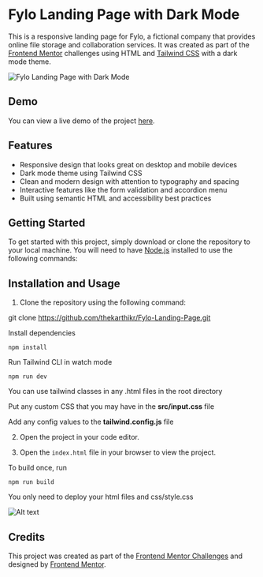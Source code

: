 # Fylo Landing Page with Dark Mode

This is a responsive landing page for Fylo, a fictional company that provides online file storage and collaboration services. It was created as part of the [Frontend Mentor](https://www.frontendmentor.io/) challenges using HTML and [Tailwind CSS](https://tailwindcss.com/) with a dark mode theme.

![Fylo Landing Page with Dark Mode](./preview.png)

## Demo

You can view a live demo of the project [here](https://fyloo.pages.dev/).

## Features

- Responsive design that looks great on desktop and mobile devices
- Dark mode theme using Tailwind CSS
- Clean and modern design with attention to typography and spacing
- Interactive features like the form validation and accordion menu
- Built using semantic HTML and accessibility best practices

## Getting Started

To get started with this project, simply download or clone the repository to your local machine. You will need to have [Node.js](https://nodejs.org/) installed to use the following commands:

## Installation and Usage

1. Clone the repository using the following command:

git clone https://github.com/thekarthikr/Fylo-Landing-Page.git


Install dependencies

```
npm install
```

Run Tailwind CLI in watch mode

```
npm run dev
```

You can use tailwind classes in any .html files in the root directory

Put any custom CSS that you may have in the **src/input.css** file

Add any config values to the **tailwind.config.js** file

2. Open the project in your code editor.

3. Open the `index.html` file in your browser to view the project.

To build once, run

```
npm run build
```
You only need to deploy your html files and css/style.css


![Alt text](images/fylo.png)


## Credits

This project was created as part of the [Frontend Mentor Challenges](https://www.frontendmentor.io/challenges) and designed by [Frontend Mentor](https://www.frontendmentor.io/).


